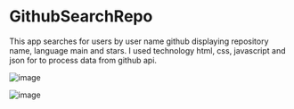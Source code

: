 # GithubSearchRepo
This app searches for users by user name github displaying repository name, language main and stars. I used technology html, css, javascript and json for to process data from github api.

![image](https://user-images.githubusercontent.com/65070389/110203945-f2cead00-7e70-11eb-8bba-cc1e91bccc14.png)


![image](https://user-images.githubusercontent.com/65070389/110203970-08dc6d80-7e71-11eb-9f44-185954bdb330.png)
